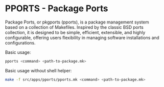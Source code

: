 # PPORTS - Package Ports

Package Ports, or pkgports (pports), is a package management system based on a collection of Makefiles.
Inspired by the classic BSD ports collection, it is designed to be simple, efficient, extensible, and highly configurable, offering users flexibility in managing software installations and configurations.

Basic usage:

```sh
pports <command> <path-to-package.mk>
```

Basic usage without shell helper:

```sh
make -f src/apps/pports/pports.mk <command> <path-to-package.mk>
```
